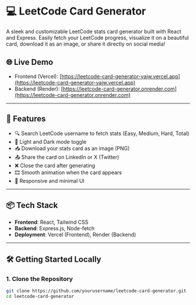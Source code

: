 # 💻 LeetCode Card Generator

A sleek and customizable LeetCode stats card generator built with React and Express. Easily fetch your LeetCode progress, visualize it on a beautiful card, download it as an image, or share it directly on social media!

## 🌐 Live Demo

- Frontend (Vercel): [https://leetcode-card-generator-yajw.vercel.app](https://leetcode-card-generator-yajw.vercel.app)  
- Backend (Render): [https://leetcode-card-generator.onrender.com](https://leetcode-card-generator.onrender.com)

---

## 🚀 Features

- 🔍 Search LeetCode username to fetch stats (Easy, Medium, Hard, Total)
- 🎨 Light and Dark mode toggle
- 📥 Download your stats card as an image (PNG)
- 📤 Share the card on LinkedIn or X (Twitter)
- ❌ Close the card after generating
- 🎞️ Smooth animation when the card appears
- 📱 Responsive and minimal UI

---

## 📦 Tech Stack

- **Frontend**: React, Tailwind CSS
- **Backend**: Express.js, Node-fetch
- **Deployment**: Vercel (Frontend), Render (Backend)

---

## 🛠️ Getting Started Locally

### 1. Clone the Repository

```bash
git clone https://github.com/yourusername/leetcode-card-generator.git
cd leetcode-card-generator
